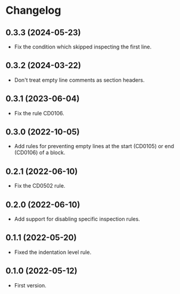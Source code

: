 # Changelog


## 0.3.3 (2024-05-23)

- Fix the condition which skipped inspecting the first line.


## 0.3.2 (2024-03-22)

- Don't treat empty line comments as section headers.


## 0.3.1 (2023-06-04)

- Fix the rule CD0106.


## 0.3.0 (2022-10-05)

- Add rules for preventing empty lines at the start (CD0105) or end (CD0106) of a block.


## 0.2.1 (2022-06-10)

- Fix the CD0502 rule.


## 0.2.0 (2022-06-10)

- Add support for disabling specific inspection rules.


## 0.1.1 (2022-05-20)

- Fixed the indentation level rule.


## 0.1.0 (2022-05-12)

- First version.
